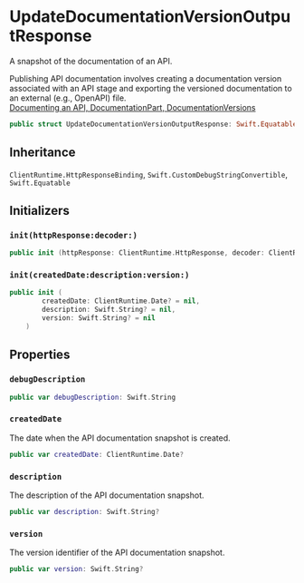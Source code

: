 # UpdateDocumentationVersionOutputResponse

A snapshot of the documentation of an API.

<div class="remarks">Publishing API documentation involves creating a documentation version associated with an API stage and exporting the versioned documentation to an external (e.g., OpenAPI) file.</div>
<div class="seeAlso">
<a href="https:​//docs.aws.amazon.com/apigateway/latest/developerguide/api-gateway-documenting-api.html">Documenting an API, DocumentationPart, DocumentationVersions
</div>

``` swift
public struct UpdateDocumentationVersionOutputResponse: Swift.Equatable 
```

## Inheritance

`ClientRuntime.HttpResponseBinding`, `Swift.CustomDebugStringConvertible`, `Swift.Equatable`

## Initializers

### `init(httpResponse:decoder:)`

``` swift
public init (httpResponse: ClientRuntime.HttpResponse, decoder: ClientRuntime.ResponseDecoder? = nil) throws 
```

### `init(createdDate:description:version:)`

``` swift
public init (
        createdDate: ClientRuntime.Date? = nil,
        description: Swift.String? = nil,
        version: Swift.String? = nil
    )
```

## Properties

### `debugDescription`

``` swift
public var debugDescription: Swift.String 
```

### `createdDate`

The date when the API documentation snapshot is created.

``` swift
public var createdDate: ClientRuntime.Date?
```

### `description`

The description of the API documentation snapshot.

``` swift
public var description: Swift.String?
```

### `version`

The version identifier of the API documentation snapshot.

``` swift
public var version: Swift.String?
```
